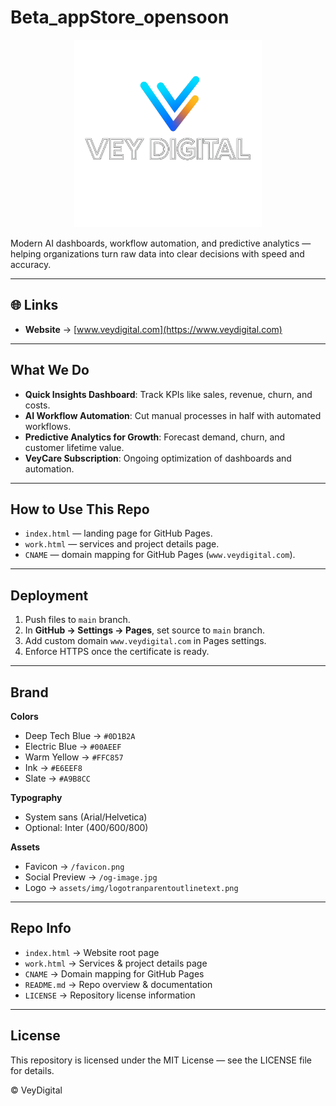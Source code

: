 # Beta_appStore_opensoon

<p align="center">
  <img src="assets/img/logotranparentoutlinetext.png" alt="VeyDigital Logo" width="300">
</p>

Modern AI dashboards, workflow automation, and predictive analytics — helping organizations turn raw data into clear decisions with speed and accuracy.

---

## 🌐 Links
- **Website** → [www.veydigital.com](https://www.veydigital.com)  

---

## What We Do
- **Quick Insights Dashboard**: Track KPIs like sales, revenue, churn, and costs.  
- **AI Workflow Automation**: Cut manual processes in half with automated workflows.  
- **Predictive Analytics for Growth**: Forecast demand, churn, and customer lifetime value.  
- **VeyCare Subscription**: Ongoing optimization of dashboards and automation.  

---

## How to Use This Repo
- `index.html` — landing page for GitHub Pages.  
- `work.html` — services and project details page.  
- `CNAME` — domain mapping for GitHub Pages (`www.veydigital.com`).  

---

## Deployment
1. Push files to `main` branch.  
2. In **GitHub → Settings → Pages**, set source to `main` branch.  
3. Add custom domain `www.veydigital.com` in Pages settings.  
4. Enforce HTTPS once the certificate is ready.  

---

## Brand
**Colors**  
- Deep Tech Blue → `#0D1B2A`  
- Electric Blue → `#00AEEF`  
- Warm Yellow → `#FFC857`  
- Ink → `#E6EEF8`  
- Slate → `#A9B8CC`  

**Typography**  
- System sans (Arial/Helvetica)  
- Optional: Inter (400/600/800)  

**Assets**  
- Favicon → `/favicon.png`  
- Social Preview → `/og-image.jpg`  
- Logo → `assets/img/logotranparentoutlinetext.png`  

---

## Repo Info
- `index.html` → Website root page  
- `work.html` → Services & project details page  
- `CNAME` → Domain mapping for GitHub Pages  
- `README.md` → Repo overview & documentation  
- `LICENSE` → Repository license information  

---

## License
This repository is licensed under the MIT License — see the LICENSE file for details.  

© VeyDigital
